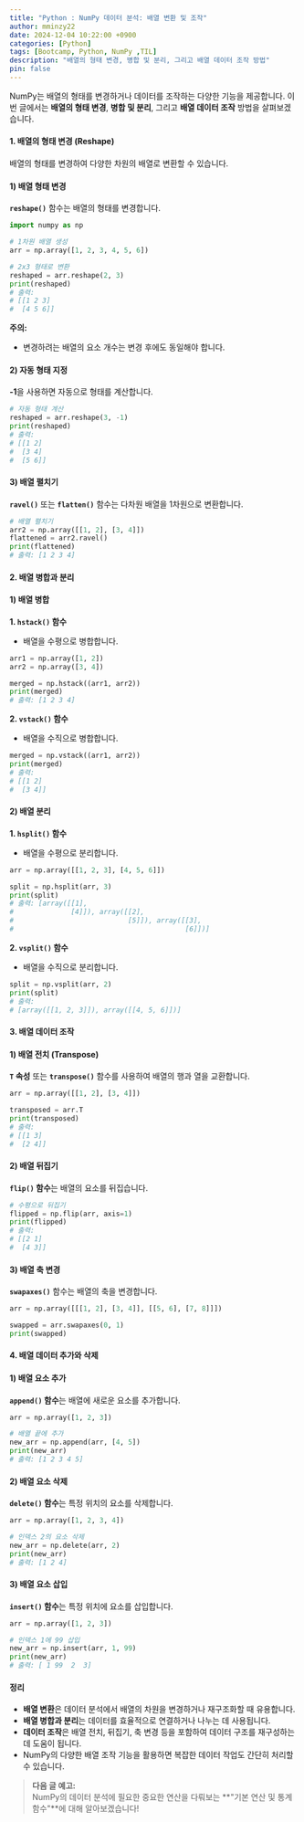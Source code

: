 ```yaml
---
title: "Python : NumPy 데이터 분석: 배열 변환 및 조작"
author: mminzy22
date: 2024-12-04 10:22:00 +0900
categories: [Python]
tags: [Bootcamp, Python, NumPy ,TIL]
description: "배열의 형태 변경, 병합 및 분리, 그리고 배열 데이터 조작 방법"
pin: false
---
```



NumPy는 배열의 형태를 변경하거나 데이터를 조작하는 다양한 기능을 제공합니다. 이번 글에서는 **배열의 형태 변경**, **병합 및 분리**, 그리고 **배열 데이터 조작** 방법을 살펴보겠습니다.


#### 1. 배열의 형태 변경 (Reshape)

배열의 형태를 변경하여 다양한 차원의 배열로 변환할 수 있습니다.


#### 1) 배열 형태 변경

**`reshape()`** 함수는 배열의 형태를 변경합니다.

```python
import numpy as np

# 1차원 배열 생성
arr = np.array([1, 2, 3, 4, 5, 6])

# 2x3 형태로 변환
reshaped = arr.reshape(2, 3)
print(reshaped)
# 출력:
# [[1 2 3]
#  [4 5 6]]
```

**주의:**  
- 변경하려는 배열의 요소 개수는 변경 후에도 동일해야 합니다.


#### 2) 자동 형태 지정

**-1**을 사용하면 자동으로 형태를 계산합니다.

```python
# 자동 형태 계산
reshaped = arr.reshape(3, -1)
print(reshaped)
# 출력:
# [[1 2]
#  [3 4]
#  [5 6]]
```


#### 3) 배열 펼치기

**`ravel()`** 또는 **`flatten()`** 함수는 다차원 배열을 1차원으로 변환합니다.

```python
# 배열 펼치기
arr2 = np.array([[1, 2], [3, 4]])
flattened = arr2.ravel()
print(flattened)
# 출력: [1 2 3 4]
```


#### 2. 배열 병합과 분리


#### 1) 배열 병합

**1. `hstack()` 함수**  
- 배열을 수평으로 병합합니다.
```python
arr1 = np.array([1, 2])
arr2 = np.array([3, 4])

merged = np.hstack((arr1, arr2))
print(merged)
# 출력: [1 2 3 4]
```

**2. `vstack()` 함수**  
- 배열을 수직으로 병합합니다.
```python
merged = np.vstack((arr1, arr2))
print(merged)
# 출력:
# [[1 2]
#  [3 4]]
```


#### 2) 배열 분리

**1. `hsplit()` 함수**  
- 배열을 수평으로 분리합니다.
```python
arr = np.array([[1, 2, 3], [4, 5, 6]])

split = np.hsplit(arr, 3)
print(split)
# 출력: [array([[1],
#              [4]]), array([[2],
#                            [5]]), array([[3],
#                                          [6]])]
```

**2. `vsplit()` 함수**  
- 배열을 수직으로 분리합니다.
```python
split = np.vsplit(arr, 2)
print(split)
# 출력:
# [array([[1, 2, 3]]), array([[4, 5, 6]])]
```


#### 3. 배열 데이터 조작


#### 1) 배열 전치 (Transpose)

**`T` 속성** 또는 **`transpose()`** 함수를 사용하여 배열의 행과 열을 교환합니다.

```python
arr = np.array([[1, 2], [3, 4]])

transposed = arr.T
print(transposed)
# 출력:
# [[1 3]
#  [2 4]]
```


#### 2) 배열 뒤집기

**`flip()` 함수**는 배열의 요소를 뒤집습니다.

```python
# 수평으로 뒤집기
flipped = np.flip(arr, axis=1)
print(flipped)
# 출력:
# [[2 1]
#  [4 3]]
```


#### 3) 배열 축 변경

**`swapaxes()`** 함수는 배열의 축을 변경합니다.

```python
arr = np.array([[[1, 2], [3, 4]], [[5, 6], [7, 8]]])

swapped = arr.swapaxes(0, 1)
print(swapped)
```


#### 4. 배열 데이터 추가와 삭제


#### 1) 배열 요소 추가

**`append()` 함수**는 배열에 새로운 요소를 추가합니다.

```python
arr = np.array([1, 2, 3])

# 배열 끝에 추가
new_arr = np.append(arr, [4, 5])
print(new_arr)
# 출력: [1 2 3 4 5]
```


#### 2) 배열 요소 삭제

**`delete()` 함수**는 특정 위치의 요소를 삭제합니다.

```python
arr = np.array([1, 2, 3, 4])

# 인덱스 2의 요소 삭제
new_arr = np.delete(arr, 2)
print(new_arr)
# 출력: [1 2 4]
```


#### 3) 배열 요소 삽입

**`insert()` 함수**는 특정 위치에 요소를 삽입합니다.

```python
arr = np.array([1, 2, 3])

# 인덱스 1에 99 삽입
new_arr = np.insert(arr, 1, 99)
print(new_arr)
# 출력: [ 1 99  2  3]
```


#### 정리

- **배열 변환**은 데이터 분석에서 배열의 차원을 변경하거나 재구조화할 때 유용합니다.
- **배열 병합과 분리**는 데이터를 효율적으로 연결하거나 나누는 데 사용됩니다.
- **데이터 조작**은 배열 전치, 뒤집기, 축 변경 등을 포함하여 데이터 구조를 재구성하는 데 도움이 됩니다.
- NumPy의 다양한 배열 조작 기능을 활용하면 복잡한 데이터 작업도 간단히 처리할 수 있습니다.

> **다음 글 예고:**  
> NumPy의 데이터 분석에 필요한 중요한 연산을 다뤄보는 **"기본 연산 및 통계 함수"**에 대해 알아보겠습니다!
